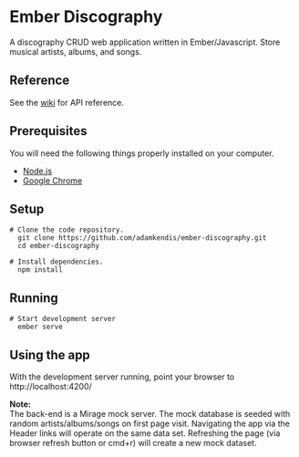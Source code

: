 # Ember Discography

A discography CRUD web application written in Ember/Javascript. Store musical artists, albums, and songs.

## Reference
See the [wiki](https://github.com/adamkendis/ember-discography/wiki) for API reference.

## Prerequisites

You will need the following things properly installed on your computer.

* [Node.js](https://nodejs.org/)
* [Google Chrome](https://google.com/chrome/)

## Setup

    # Clone the code repository.
      git clone https://github.com/adamkendis/ember-discography.git
      cd ember-discography

    # Install dependencies.
      npm install

## Running
    
    # Start development server
      ember serve
      
## Using the app

With the development server running, point your browser to http://localhost:4200/

**Note:**       
The back-end is a Mirage mock server. The mock database is seeded with random artists/albums/songs on first page visit. Navigating the app via the Header links will operate on the same data set. Refreshing the page (via browser refresh button or cmd+r) will create a new mock dataset. 

